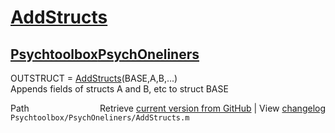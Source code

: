 # [AddStructs](AddStructs)
## [Psychtoolbox](Psychtoolbox)[PsychOneliners](PsychOneliners)

OUTSTRUCT = [AddStructs](AddStructs)(BASE,A,B,...)  
Appends fields of structs A and B, etc to struct BASE  




<div class="code_header" style="text-align:right;">
  <span style="float:left;">Path&nbsp;&nbsp;</span> <span class="counter">Retrieve <a href=
  "https://raw.github.com/Psychtoolbox-3/Psychtoolbox-3/beta/Psychtoolbox/PsychOneliners/AddStructs.m">current version from GitHub</a> | View <a href=
  "https://github.com/Psychtoolbox-3/Psychtoolbox-3/commits/beta/Psychtoolbox/PsychOneliners/AddStructs.m">changelog</a></span>
</div>
<div class="code">
  <code>Psychtoolbox/PsychOneliners/AddStructs.m</code>
</div>

